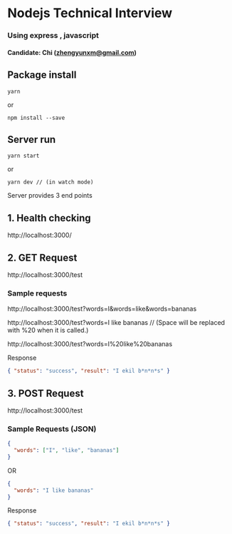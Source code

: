 # Nodejs Technical Interview

### Using express , javascript

#### Candidate: Chi (zhengyunxm@gmail.com)

## Package install

```shell
yarn
```

or

```shell
npm install --save
```

## Server run

```shell
yarn start
```

or

```shell
yarn dev // (in watch mode)
```

Server provides 3 end points

## 1. Health checking

http://localhost:3000/

## 2. GET Request

http://localhost:3000/test

### Sample requests

http://localhost:3000/test?words=I&words=like&words=bananas

http://localhost:3000/test?words=I like bananas // (Space will be replaced with %20 when it is called.)

http://localhost:3000/test?words=I%20like%20bananas

Response

```json
{ "status": "success", "result": "I ekil b*n*n*s" }
```

## 3. POST Request

http://localhost:3000/test

### Sample Requests (JSON)

```json
{
  "words": ["I", "like", "bananas"]
}
```

OR

```json
{
  "words": "I like bananas"
}
```

Response

```json
{ "status": "success", "result": "I ekil b*n*n*s" }
```
